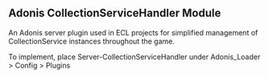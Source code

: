 ## Adonis CollectionServiceHandler Module
An Adonis server plugin used in ECL projects for simplified management of CollectionService instances throughout the game.

To implement, place Server-CollectionServiceHandler under Adonis_Loader > Config > Plugins
